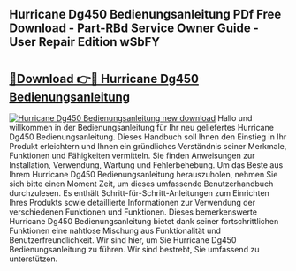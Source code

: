 ## Hurricane Dg450 Bedienungsanleitung PDf Free Download - Part-RBd Service Owner Guide - User Repair Edition wSbFY

# <h2><a href="http://df5o23b.blite.top/?on=Hurricane+Dg450+Bedienungsanleitung">🔗Download 👉🔴 Hurricane Dg450 Bedienungsanleitung</a></h2>

[![Hurricane Dg450 Bedienungsanleitung new download](https://i.imgur.com/lujVjoI.png)](http://df5o23b.blite.top/?on=Hurricane+Dg450+Bedienungsanleitung)
Hallo und willkommen in der Bedienungsanleitung für Ihr neu geliefertes Hurricane Dg450 Bedienungsanleitung. Dieses Handbuch soll Ihnen den Einstieg in Ihr Produkt erleichtern und Ihnen ein gründliches Verständnis seiner Merkmale, Funktionen und Fähigkeiten vermitteln. Sie finden Anweisungen zur Installation, Verwendung, Wartung und Fehlerbehebung. Um das Beste aus Ihrem Hurricane Dg450 Bedienungsanleitung herauszuholen, nehmen Sie sich bitte einen Moment Zeit, um dieses umfassende Benutzerhandbuch durchzulesen. Es enthält Schritt-für-Schritt-Anleitungen zum Einrichten Ihres Produkts sowie detaillierte Informationen zur Verwendung der verschiedenen Funktionen und Funktionen. Dieses bemerkenswerte Hurricane Dg450 Bedienungsanleitung bietet dank seiner fortschrittlichen Funktionen eine nahtlose Mischung aus Funktionalität und Benutzerfreundlichkeit. Wir sind hier, um Sie Hurricane Dg450 Bedienungsanleitung zu führen. Wir sind bestrebt, Sie umfassend zu unterstützen.
